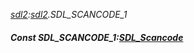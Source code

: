 _[sdl2](../../modules/sdl2/sdl2-module.md):[sdl2](../../modules/sdl2/sdl2-module.md).SDL\_SCANCODE\_1_
##### Const SDL\_SCANCODE\_1:[SDL_Scancode](../../modules/sdl2/sdl2-sdl_scancode.md)
